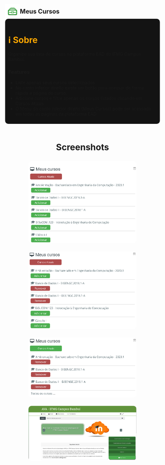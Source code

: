 <div style="display: flex; align-items: center; font-size: 20px; font-weight: 700"><img src='./src/icon/icon48.png'/> Meus Cursos</div>

<div style="background: #131313; padding: 10px; border-radius: 10px;">
    <h1 style="color: orange;">ℹ Sobre</h1>
    <p>Organize sua lista de cursos na plataforma EAD do IFMG Campus Bambuí.</p>
    <h3>Features</h3>    
    <ul>
        <li>Liste apenas seus cursos selecionados.</li>
        <li>No canto inferior direito existe um botão para acessar de forma rápida a página do curso.</li>
        <li>Adicione cursos e filtre apenas os cursos listados clicando em Cursos Atuais.</li>
        <li>O Menu do canto inferior direito (Meus Cursos) pode ser acessado em todas as páginas da plataforma EAD</li>
    </ul>
</div>

<div style="display: flex; flex-direction: column; align-items: center; width: 100%; justify-content: space-evenly; text-align: center; margin-top: 20px;">
    <h1>Screenshots</h1>
    <img src="screenshots/screenshot1.PNG" width = "70%" style="border-radius: 10px; margin-top: 10px;"> 
    <br>
    <img src="screenshots/screenshot2.PNG" width = "70%" style="border-radius: 10px; margin-top: 10px;">
    <br>
    <img src="screenshots/screenshot3.PNG" width = "70%" style="border-radius: 10px; margin-top: 10px;">
    <br>
    <img src="./screenshots/screenshot4.PNG" width = "70%" style="border-radius: 10px; margin-top: 10px;">
</div>
